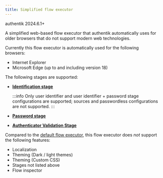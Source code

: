 ```yaml
---
title: Simplified flow executor
---
```


<span class="badge badge--version">authentik 2024.6.1+</span>

A simplified web-based flow executor that authentik automatically uses for older browsers that do not support modern web technologies.

Currently this flow executor is automatically used for the following browsers:

- Internet Explorer
- Microsoft Edge (up to and including version 18)

The following stages are supported:

- [**Identification stage**](../../stages/identification/index.md)

    :::info
    Only user identifier and user identifier + password stage configurations are supported; sources and passwordless configurations are not supported.
    :::

- [**Password stage**](../../stages/password/index.md)
- [**Authenticator Validation Stage**](../../stages/authenticator_validate/index.md)

Compared to the [default flow executor](./if-flow.md), this flow executor does _not_ support the following features:

- Localization
- Theming (Dark / light themes)
- Theming (Custom CSS)
- Stages not listed above
- Flow inspector
